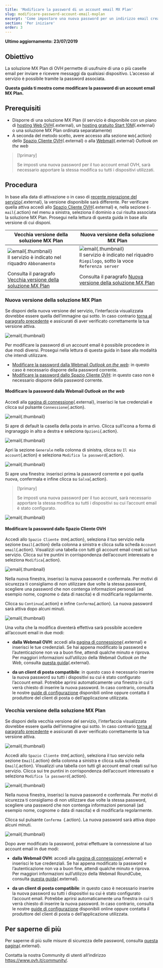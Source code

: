 ```yaml
---
title: 'Modificare la password di un account email MX Plan'
slug: modificare-password-account-email-mxplan
excerpt: 'Come impostare una nuova password per un indirizzo email creato con MX Plan'
section: 'Per iniziare'
order: 3
---
```


**Ultimo aggiornamento: 23/07/2019**

## Obiettivo

La soluzione MX Plan di OVH permette di usufruire di una o più caselle email per inviare e ricevere messaggi da qualsiasi dispositivo. L’accesso al servizio è possibile tramite la password associata.

**Questa guida ti mostra come modificare la password di un account email MX Plan.**

## Prerequisiti

- Disporre di una soluzione MX Plan (il servizio è disponibile con un piano di [hosting Web OVH](https://www.ovh.it/hosting-web/){.external}, un [hosting gratuito Start 10M](https://www.ovh.it/domini/offerta_hosting_start10m.xml){.external} o una soluzione MX Plan ordinata separatamente)
- A seconda del metodo scelto, avere accesso alla sezione `Web`{.action} dello [Spazio Cliente OVH](https://www.ovh.com/auth/?action=gotomanager){.external} o alla [Webmail](https://www.ovh.it/mail/){.external} <i>Outlook on the web</i>

> [!primary]
>
> Se imposti una nuova password per il tuo account email OVH, sarà necessario apportare la stessa modifica su tutti i dispositivi utilizzati.
>

## Procedura

In base alla data di attivazione o in caso di [recente migrazione del servizio](https://www.ovh.it/mxplan-migration/){.external}, la versione disponibile sarà differente. Per verificare quella attiva accedi allo [Spazio Cliente OVH](https://www.ovh.com/auth/?action=gotomanager){.external} e, nella sezione `E-mail`{.action} nel menu a sinistra, seleziona il dominio a cui risulta associata la soluzione MX Plan. Prosegui nella lettura di questa guida in base alla versione di cui disponi.

|Vecchia versione della soluzione MX Plan|Nuova versione della soluzione MX Plan|
|---|---|
|![email](images/mxplan-password-legacy-step1.png){.thumbnail}<br> Il servizio è indicato nel riquadro `Abbonamento`|![email](images/mxplan-password-new-step1.png){.thumbnail}<br>Il servizio è indicato nel riquadro `Riepilogo`, sotto la voce `Referenza server`|
|Consulta il paragrafo [Vecchia versione della soluzione MX Plan](./#vecchia-versione-della-soluzione-mx-plan_2)|Consulta il paragrafo [Nuova versione della soluzione MX Plan](./#nuova-versione-della-soluzione-mx-plan)|

### Nuova versione della soluzione MX Plan

Se disponi della nuova versione del servizio, l’interfaccia visualizzata dovrebbe essere quella dell’immagine qui sotto. In caso contrario [torna al paragrafo precedente](./#procedura) e assicurati di aver verificato correttamente la tua versione attiva.  

![email](images/mxplan-password-new-step1.png){.thumbnail}

Per modificare la password di un account email è possibile procedere in due modi diversi. Prosegui nella lettura di questa guida in base alla modalità che intendi utilizzare.

- [Modificare la password dalla Webmail <i>Outlook on the web</i>](./#modificare-la-password-dalla-webmail-owa): in questo caso è necessario disporre della password corrente. 
- [Modificare la password dallo Spazio Cliente OVH](./#modificare-la-password-dallo-spazio-cliente-ovh): in questo caso non è necessario disporre della password corrente.

#### Modificare la password dalla Webmail <i>Outlook on the web</i>

Accedi alla [pagina di connessione](https://www.ovh.it/mail/){.external}, inserisci le tue credenziali e clicca sul pulsante `Connessione`{.action}. 

![email](images/mxplan-password-new-step2.png){.thumbnail}

Si apre di default la casella della posta in arrivo. Clicca sull’icona a forma di ingranaggio in alto a destra e seleziona `Opzioni`{.action}.

![email](images/mxplan-password-new-step3.png){.thumbnail}

Apri la sezione `Generale` nella colonna di sinistra, clicca su `Il mio account`{.action} e seleziona `Modifica la password`{.action}.

![email](images/mxplan-password-new-step4.png){.thumbnail}

Si apre una finestra: inserisci prima la password corrente e poi quella nuova, confermala e infine clicca su `Salva`{.action}.

> [!primary]
>
> Se imposti una nuova password per il tuo account, sarà necessario apportare la stessa modifica su tutti i dispositivi su cui l’account email è stato configurato.
>

![email](images/mxplan-password-new-step5.png){.thumbnail}

#### Modificare la password dallo Spazio Cliente OVH

Accedi allo `Spazio Cliente OVH`{.action}, seleziona il tuo servizio nella sezione `Email`{.action} della colonna a sinistra e clicca sulla scheda `Account email`{.action}. Visualizzi una tabella con tutti gli account email creati sul tuo servizio. Clicca sui tre puntini in corrispondenza dell’account interessato e seleziona `Modifica`{.action}.

![email](images/mxplan-password-new-step6.png){.thumbnail}

Nella nuova finestra, inserisci la nuova password e confermala. Per motivi di sicurezza ti consigliamo di non utilizzare due volte la stessa password, scegliere una password che non contenga informazioni personali (ad esempio nome, cognome o data di nascita) e di modificarla regolarmente.


Clicca su `Continua`{.action} e infine `Conferma`{.action}. La nuova password sarà attiva dopo alcuni minuti. 

![email](images/mxplan-password-new-step7.png){.thumbnail}

Una volta che la modifica diventerà effettiva sarà possibile accedere all’account email in due modi:

- **dalla Webmail OVH**: accedi alla [pagina di connessione](https://www.ovh.it/mail/){.external} e inserisci le tue credenziali. Se hai appena modificato la password e l’autenticazione non va a buon fine, attendi qualche minuto e riprova. Per maggiori informazioni sull’utilizzo della Webmail <i>Outlook on the Web</i>, consulta [questa guida](https://docs.ovh.com/it/emails/utilizzo-owa/){.external}.

- **da un client di posta compatibile**: in questo caso è necessario inserire la nuova password su tutti i dispositivi su cui è stato configurato l’account email. Potrebbe aprirsi automaticamente una finestra in cui ti verrà chiesto di inserire la nuova password. In caso contrario, consulta le nostre [guide di configurazione](../) disponibili online oppure contatta il produttore del client di posta o dell’applicazione utilizzata.

### Vecchia versione della soluzione MX Plan

Se disponi della vecchia versione del servizio, l’interfaccia visualizzata dovrebbe essere quella dell’immagine qui sotto. In caso contrario [torna al paragrafo precedente](./#procedura) e assicurati di aver verificato correttamente la tua versione attiva. 

![email](images/mxplan-password-legacy-step1.png){.thumbnail}

Accedi allo `Spazio Cliente OVH`{.action}, seleziona il tuo servizio nella sezione `Email`{.action} della colonna a sinistra e clicca sulla scheda `Email`{.action}. Visualizzi una tabella con tutti gli account email creati sul tuo servizio. Clicca sui tre puntini in corrispondenza dell’account interessato e seleziona `Modifica la password`{.action}.

![email](images/mxplan-password-legacy-step2.png){.thumbnail}

Nella nuova finestra, inserisci la nuova password e confermala. Per motivi di sicurezza ti consigliamo di non utilizzare due volte la stessa password, scegliere una password che non contenga informazioni personali (ad esempio nome, cognome o data di nascita) e di modificarla regolarmente.


Clicca sul pulsante `Conferma `{.action}. La nuova password sarà attiva dopo alcuni minuti.

![email](images/mxplan-password-legacy-step3.png){.thumbnail}

Dopo aver modificato la password, potrai effettuare la connessione al tuo account email in due modi:

- **dalla Webmail OVH**: accedi alla [pagina di connessione](https://www.ovh.it/mail/){.external} e inserisci le tue credenziali. Se hai appena modificato la password e l’autenticazione non va a buon fine, attendi qualche minuto e riprova. Per maggiori informazioni sull’utilizzo della Webmail RoundCube, consulta [questa guida](../webmail_guida_allutilizzo_di_roundcube/){.external}.

- **da un client di posta compatibile**: in questo caso è necessario inserire la nuova password su tutti i dispositivi su cui è stato configurato l’account email. Potrebbe aprirsi automaticamente una finestra in cui ti verrà chiesto di inserire la nuova password. In caso contrario, consulta le nostre [guide di configurazione](../) disponibili online oppure contatta il produttore del client di posta o dell’applicazione utilizzata.

## Per saperne di più

Per saperne di più sulle misure di sicurezza delle password, consulta [questa pagina](https://www.commissariatodips.it/area-riservata/scelta-password.html){.external}. 

Contatta la nostra Community di utenti all’indirizzo <https://www.ovh.it/community/>.